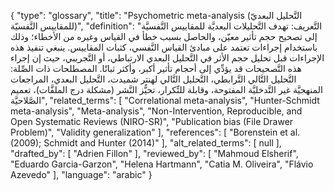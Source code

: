 {
    "type": "glossary",
    "title": "Psychometric meta-analysis (التَّحليل البعديّ للمقاييس النَّفسيّة)",
    "definition": "التَّعريف: تهدف التَّحليلات البعديَّة للمقاييس النَّفسيَّة إلى تصحيح حجم تأثير معيّن، والحاصل بسبب خطأ في القياس وغيره من الأخطاء؛ وذلك باستخدام إجراءات تعتمد على مبادئ القياس النَّفسي، كثبات المقاييس.  ينبغي تنفيذ هذه الإجراءات قبل تحليل حجم الأثر في التَّحليل البعدي الارتباطي، أو التَّجريبي، حيث إن إجراء هذه التَّصحيحات قد يؤدِّي إلى أحجام تأثير أكبر، وأكثر ثباتًا.  المصطلحات ذات الصِّلة: التَّحليل التَّالي التَّرابطي، التَّحليل التَّالي لهنتر شميدت، التَّحليل البعدي، المراجعات المنهجيَّة غير التَّدخليَّة المفتوحة، وقابلة للتِّكرار، تحيُّز النَّشر (مشكلة درج الملفَّات)، تعميم الصَّلاحيَّة",
    "related_terms": [
        "Correlational meta-analysis",
        "Hunter-Schmidt meta-analysis",
        "Meta-analysis",
        "Non-Intervention, Reproducible, and Open Systematic Reviews (NIRO-SR)",
        "Publication bias (File Drawer Problem)",
        "Validity generalization"
    ],
    "references": [
        "Borenstein et al. (2009); Schmidt and Hunter (2014)"
    ],
    "alt_related_terms": [
        null
    ],
    "drafted_by": [
        "Adrien Fillon"
    ],
    "reviewed_by": [
        "Mahmoud Elsherif",
        "Eduardo Garcia-Garzon",
        "Helena Hartmann",
        "Catia M. Oliveira",
        "Flávio Azevedo"
    ],
    "language": "arabic"
}